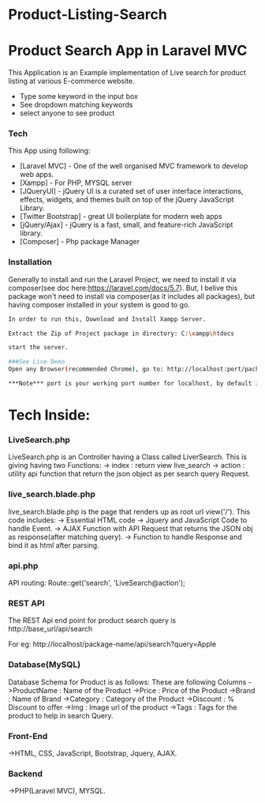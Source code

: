 # Product-Listing-Search

# Product Search App in Laravel MVC

This Application is an Example implementation of Live search for product listing at various E-commerce website. 
  - Type some keyword in the input box
  - See dropdown matching keywords
  - select anyone to see product
  

### Tech

This App using following:

* [Laravel MVC] - One of the well organised MVC framework to develop web apps.
* [Xampp] - For PHP, MYSQL server
* [JQueryUI] - jQuery UI is a curated set of user interface interactions, effects, widgets, and themes built on top of the jQuery JavaScript Library.
* [Twitter Bootstrap] - great UI boilerplate for modern web apps
* [jQuery/Ajax] - jQuery is a fast, small, and feature-rich JavaScript library.
* [Composer] - Php package Manager

### Installation

Generally to install and run the Laravel Project, we need to install it via composer(see doc here:https://laravel.com/docs/5.7). But, I belive this package won't need to install via composer(as it includes all packages), but having composer installed in your system is good to go.

```sh
In order to run this, Download and Install Xampp Server.

Extract the Zip of Project package in directory: C:\xampp\htdocs

start the server.

###See Live Demo
Open any Browser(recommended Chrome), go to: http://localhost:port/package-name/public

***Note*** port is your working port number for localhost, by default its 80. change accordingly if its not available. 
```

# Tech Inside:

### LiveSearch.php 
LiveSearch.php is an Controller having a Class called LiverSearch. This is giving having two Functions:
-> index : return view live_search
-> action : utility api function that return the json object as per search query Request.

### live_search.blade.php
live_search.blade.php is the page that renders up as root url view('/').
This code includes:
-> Essential HTML code
-> Jquery and JavaScript Code to handle Event.
-> AJAX Function with API Request that returns the JSON obj as response(after matching query).
-> Function to handle Response and bind it as html after parsing.

### api.php
API routing:
Route::get('search', 'LiveSearch@action');

### REST API 
The REST Api end point for product search query is 
http://base_url/api/search

For eg: http://localhost/package-name/api/search?query=Apple

### Database(MySQL)
Database Schema for Product is as follows:
These are following Columns
->ProductName : Name of the Product
->Price : Price of the Product
->Brand : Name of Brand
->Category : Category of the Product
->Discount : % Discount to offer
->Img : Image url of the product
->Tags : Tags for the product to help in search Query.

### Front-End
->HTML, CSS, JavaScript, Bootstrap, Jquery, AJAX.

### Backend
->PHP(Laravel MVC), MYSQL. 

